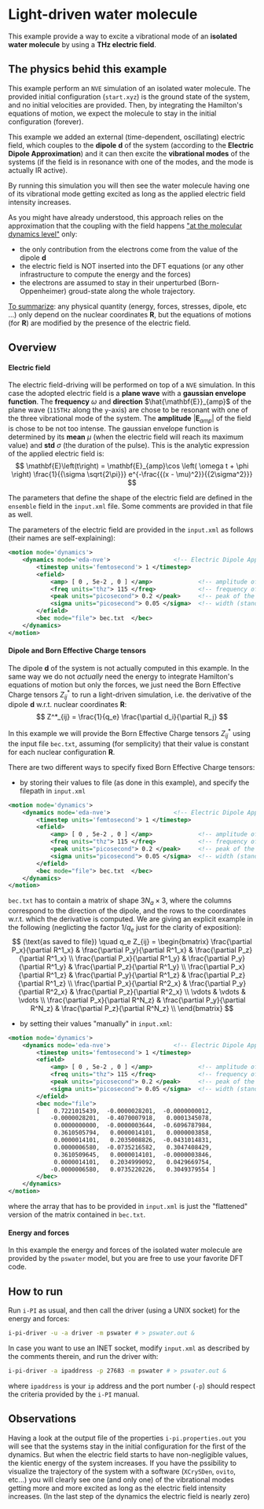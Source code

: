 # Light-driven water molecule
This example provide a way to excite a vibrational mode of an **isolated water molecule** by using a **THz electric field**.

## The physics behid this example
This example perform an ```NVE``` simulation of an isolated water molecule.
The provided initial configuration (```start.xyz```) is the ground state of the system, and no initial velocities are provided.
Then, by integrating the Hamilton's equations of motion, we expect the molecule to stay in the initial configuration (forever). 

This example we added an external (time-dependent, oscillating) electric field, which couples to the **dipole** $\mathbf{d}$ of the system (according to the **Electric Dipole Approximation**) and it can then excite the **vibrational modes** of the systems (if the field is in resonance with one of the modes, and the mode is actually IR active).

By running this simulation you will then see the water molecule having one of its vibrational mode getting excited as long as the applied electric field intensity increases.

As you might have already understood, this approach relies on the approximation that the coupling with the field happens <ins>"at the molecular dynamics level"</ins> only: 
- the only contribution from the electrons come from the value of the dipole $\mathbf{d}$
- the electric field is NOT inserted into the DFT equations (or any other infrastructure to compute the energy and the forces) 
- the electrons are assumed to stay in their unperturbed (Born-Oppenheimer) groud-state along the whole trajectory.

<ins>To summarize</ins>: any physical quantity (energy, forces, stresses, dipole, etc ...) only depend on the nuclear coordinates $\mathbf{R}$, but the equations of motions (for $\mathbf{R}$) are modified by the presence of the electric field.


## Overview 
#### Electric field
The electric field-driving will be performed on top of a ```NVE``` simulation.
In this case the adopted electric field is a **plane wave** with a **gaussian envelope function**.
The **frequency** $\omega$ and **direction** $\hat{\mathbf{E}}_{amp}$ of the plane wave (```115THz``` along the ```y```-axis) are chose to be resonant with one of the three vibrational mode of the system.
The **amplitude** $|\mathbf{E}_{amp}|$ of the field is chose to be not too intense.
The gaussian envelope function is determined by its **mean** $\mu$ (when the electric field will reach its maximum value) and **std** $\sigma$ (the duration of the pulse).
This is the analytic expression of the applied electric field is:
$$
\mathbf{E}\left(t\right) = \mathbf{E}_{amp}\cos \left( \omega t + \phi \right) \frac{1}{{\sigma \sqrt{2\pi}}} e^{-\frac{{(x - \mu)^2}}{{2\sigma^2}}}
$$

The parameters that define the shape of the electric field are defined in the ```ensemble``` field in the ```input.xml``` file. 
Some comments are provided in that file as well.

The parameters of the electric field are provided in the `input.xml` as follows (their names are self-explaining):
```xml
<motion mode='dynamics'> 
    <dynamics mode='eda-nve'>                  <!-- Electric Dipole Approximation (EDA) on top of a NVE simulation -->
        <timestep units='femtosecond'> 1 </timestep>
        <efield>
            <amp> [ 0 , 5e-2 , 0 ] </amp>             <!-- amplitude of the electric field pulse in a.u. -->
            <freq units="thz"> 115 </freq>            <!-- frequency of the electric field pulse in THz -->
            <peak units="picosecond"> 0.2 </peak>     <!-- peak of the electric field pulse -->
            <sigma units="picosecond"> 0.05 </sigma>  <!-- width (standard deviation of the gaussian) of the electric field pulse -->
        </efield>
        <bec mode="file"> bec.txt  </bec>
    </dynamics>
</motion>
```

#### Dipole and Born Effective Charge tensors
The dipole $\mathbf{d}$ of the system is not actually computed in this example.
In the same way we do not *actually* need the energy to integrate Hamilton's equations of motion but only the forces, we just need the Born Effective Charge tensors $Z^*_{ij}$ to run a light-driven simulation, i.e. the derivative of the dipole $\mathbf{d}$ w.r.t. nuclear coordinates $\mathbf{R}$:
$$
Z^*_{ij} = \frac{1}{q_e} \frac{\partial d_i}{\partial R_j}
$$

In this example we will provide the Born Effective Charge tensors $Z^*_{ij}$ using the input file ```bec.txt```, assuming (for semplicity) that their value is constant for each nuclear configuration $\mathbf{R}$.

There are two different ways to specify fixed Born Effective Charge tensors:
- by storing their values to file (as done in this example), and specify the filepath in `input.xml`
```xml
<motion mode='dynamics'> 
    <dynamics mode='eda-nve'>                  <!-- Electric Dipole Approximation (EDA) on top of a NVE simulation -->
        <timestep units='femtosecond'> 1 </timestep>
        <efield>
            <amp> [ 0 , 5e-2 , 0 ] </amp>             <!-- amplitude of the electric field pulse in a.u. -->
            <freq units="thz"> 115 </freq>            <!-- frequency of the electric field pulse in THz -->
            <peak units="picosecond"> 0.2 </peak>     <!-- peak of the electric field pulse -->
            <sigma units="picosecond"> 0.05 </sigma>  <!-- width (standard deviation of the gaussian) of the electric field pulse -->
        </efield>
        <bec mode="file"> bec.txt  </bec>
    </dynamics>
</motion>
```
`bec.txt` has to contain a matrix of shape $3N_a\times 3$, where the columns correspond to the direction of the dipole, and the rows to the coordinates w.r.t. which the derivative is computed. We are giving an explicit example in the following (neglicting the factor $1/q_e$ just for the clarity of exposition):
$$
(\text{as saved to file})
\quad
q_e Z_{ij} = 
\begin{bmatrix}
    \frac{\partial P_x}{\partial R^1_x} &  
    \frac{\partial P_y}{\partial R^1_x} &
    \frac{\partial P_z}{\partial R^1_x} \\ 
    \frac{\partial P_x}{\partial R^1_y} &  
    \frac{\partial P_y}{\partial R^1_y} &
    \frac{\partial P_z}{\partial R^1_y} \\
    \frac{\partial P_x}{\partial R^1_z} &  
    \frac{\partial P_y}{\partial R^1_z} &
    \frac{\partial P_z}{\partial R^1_z} \\
    \frac{\partial P_x}{\partial R^2_x} &  
    \frac{\partial P_y}{\partial R^2_x} &
    \frac{\partial P_z}{\partial R^2_x} \\ 
    \vdots & \vdots & \vdots \\
    \frac{\partial P_x}{\partial R^N_z} &  
    \frac{\partial P_y}{\partial R^N_z} &
    \frac{\partial P_z}{\partial R^N_z} \\    
\end{bmatrix}
$$
- by setting their values "manually" in `input.xml`:
```xml
<motion mode='dynamics'> 
    <dynamics mode='eda-nve'>                  <!-- Electric Dipole Approximation (EDA) on top of a NVE simulation -->
        <timestep units='femtosecond'> 1 </timestep>
        <efield>
            <amp> [ 0 , 5e-2 , 0 ] </amp>             <!-- amplitude of the electric field pulse in a.u. -->
            <freq units="thz"> 115 </freq>            <!-- frequency of the electric field pulse in THz -->
            <peak units="picosecond"> 0.2 </peak>     <!-- peak of the electric field pulse -->
            <sigma units="picosecond"> 0.05 </sigma>  <!-- width (standard deviation of the gaussian) of the electric field pulse -->
        </efield>
        <bec mode="file"> 
        [    0.7221015439,	-0.0000028201,	-0.0000000012,
            -0.0000028201,	-0.4070007918,	 0.0001345078,
             0.0000000000,	-0.0000003644,	-0.6096787984,
             0.3610505794,	 0.0000014101,	 0.0000003858,
             0.0000014101,	 0.2035008826,	-0.0431014831,
             0.0000006580,	-0.0735216582,	 0.3047408429,
             0.3610509645,	 0.0000014101,	-0.0000003846,
             0.0000014101,	 0.2034999092,	 0.0429669754,
            -0.0000006580,	 0.0735220226,	 0.3049379554 ]  
        </bec>
    </dynamics>
</motion>
```
where the array that has to be provided in `input.xml` is just the "flattened" version of the matrix contained in `bec.txt`.

#### Energy and forces
In this example the energy and forces of the isolated water molecule are provided by the ```pswater``` model, but you are free to use your favorite DFT code.
 
## How to run
Run ```i-PI``` as usual, and then call the driver (using a UNIX socket) for the energy and forces:
```bash
i-pi-driver -u -a driver -m pswater # > pswater.out &
```
In case you want to use an INET socket, modify ```input.xml``` as described by the comments therein, and run the driver with:
```bash
i-pi-driver -a ipaddress -p 27683 -m pswater # > pswater.out &
```
where ```ipaddress``` is your ```ip``` address and the port number (```-p```) should respect the criteria provided by the ```i-PI``` manual.

## Observations
Having a look at the output file of the properties ```i-pi.properties.out``` you will see that the systems stay in the initial configuration for the first of the dynamics.
But when the electric field starts to have non-negligible values, the kientic energy of the system increases.
If you have the pssibility to visualize the trajectory of the system with a software (`XCrySDen`, `ovito`, etc...) you will clearly see one (and only one) of the vibrational modes getting more and more excited as long as the electric field intensity increases.
(In the last step of the dynamics the electric field is nearly zero)
